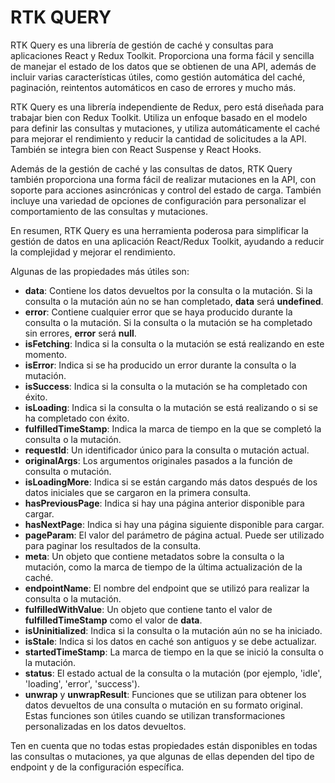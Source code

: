 # RTK QUERY

RTK Query es una librería de gestión de caché y consultas para aplicaciones React y Redux Toolkit. Proporciona una forma fácil y sencilla de manejar el estado de los datos que se obtienen de una API, además de incluir varias características útiles, como gestión automática del caché, paginación, reintentos automáticos en caso de errores y mucho más.



RTK Query es una librería independiente de Redux, pero está diseñada para trabajar bien con Redux Toolkit. Utiliza un enfoque basado en el modelo para definir las consultas y mutaciones, y utiliza automáticamente el caché para mejorar el rendimiento y reducir la cantidad de solicitudes a la API. También se integra bien con React Suspense y React Hooks.

Además de la gestión de caché y las consultas de datos, RTK Query también proporciona una forma fácil de realizar mutaciones en la API, con soporte para acciones asincrónicas y control del estado de carga. También incluye una variedad de opciones de configuración para personalizar el comportamiento de las consultas y mutaciones.

En resumen, RTK Query es una herramienta poderosa para simplificar la gestión de datos en una aplicación React/Redux Toolkit, ayudando a reducir la complejidad y mejorar el rendimiento.

Algunas de las propiedades más útiles son:

- **data**: Contiene los datos devueltos por la consulta o la mutación. Si la consulta o la mutación aún no se han completado, **data** será **undefined**.
- **error**: Contiene cualquier error que se haya producido durante la consulta o la mutación. Si la consulta o la mutación se ha completado sin errores, **error** será **null**.
- **isFetching**: Indica si la consulta o la mutación se está realizando en este momento.
- **isError**: Indica si se ha producido un error durante la consulta o la mutación.
- **isSuccess**: Indica si la consulta o la mutación se ha completado con éxito.
- **isLoading**: Indica si la consulta o la mutación se está realizando o si se ha completado con éxito.
- **fulfilledTimeStamp**: Indica la marca de tiempo en la que se completó la consulta o la mutación.
- **requestId**: Un identificador único para la consulta o mutación actual.
- **originalArgs**: Los argumentos originales pasados a la función de consulta o mutación.
- **isLoadingMore**: Indica si se están cargando más datos después de los datos iniciales que se cargaron en la primera consulta.
- **hasPreviousPage**: Indica si hay una página anterior disponible para cargar.
- **hasNextPage**: Indica si hay una página siguiente disponible para cargar.
- **pageParam**: El valor del parámetro de página actual. Puede ser utilizado para paginar los resultados de la consulta.
- **meta**: Un objeto que contiene metadatos sobre la consulta o la mutación, como la marca de tiempo de la última actualización de la caché.
- **endpointName**: El nombre del endpoint que se utilizó para realizar la consulta o la mutación.
- **fulfilledWithValue**: Un objeto que contiene tanto el valor de **fulfilledTimeStamp** como el valor de **data**.
- **isUninitialized**: Indica si la consulta o la mutación aún no se ha iniciado.
- **isStale**: Indica si los datos en caché son antiguos y se debe actualizar.
- **startedTimeStamp**: La marca de tiempo en la que se inició la consulta o la mutación.
- **status**: El estado actual de la consulta o la mutación (por ejemplo, 'idle', 'loading', 'error', 'success').
- **unwrap** y **unwrapResult**: Funciones que se utilizan para obtener los datos devueltos de una consulta o mutación en su formato original. Estas funciones son útiles cuando se utilizan transformaciones personalizadas en los datos devueltos.

Ten en cuenta que no todas estas propiedades están disponibles en todas las consultas o mutaciones, ya que algunas de ellas dependen del tipo de endpoint y de la configuración específica.
